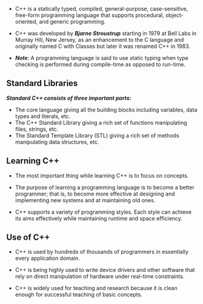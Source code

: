 - C++ is a statically typed, compiled, general-purpose, case-sensitive, free-form programming language that supports procedural, object-oriented, and generic programming.
- C++ was developed by ***Bjarne Stroustrup*** starting in 1979 at Bell Labs in Murray Hill, New Jersey, as an enhancement to the C language and originally named C with Classes but later it was renamed C++ in 1983.

- ***Note***: A programming language is said to use static typing when type checking is performed during compile-time as opposed to run-time.
## Standard Libraries

***Standard C++ consists of three important parts:***
- The core language giving all the building blocks including variables, data types and literals, etc.
- The C++ Standard Library giving a rich set of functions manipulating files, strings, etc.
- The Standard Template Library (STL) giving a rich set of methods manipulating data structures, etc.
## Learning C++

- The most important thing while learning C++ is to focus on concepts.

- The purpose of learning a programming language is to become a better programmer; that is, to become more effective at designing and implementing new systems and at maintaining old ones.

- C++ supports a variety of programming styles. Each style can achieve its aims effectively while maintaining runtime and space efficiency.
## Use of C++

- C++ is used by hundreds of thousands of programmers in essentially every application domain.

- C++ is being highly used to write device drivers and other software that rely on direct manipulation of hardware under real-time constraints.

- C++ is widely used for teaching and research because it is clean enough for successful teaching of basic concepts.